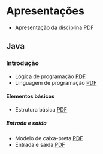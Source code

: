 # Apresentações

- Apresentação da disciplina [PDF](./slides/_000-intro.slides.pdf)

## Java

### Introdução
- Lógica de programação [PDF](pathname:///slides/Algoritmos/01-Introducao/02-Logica_de_programacao.md.java.slides.pdf)
- Linguagem de programação [PDF](pathname:///slides/Algoritmos/01-Introducao/03-Linguagem_de_programacao.md.java.slides.pdf)

#### Elementos básicos
- Estrutura básica [PDF](pathname:///slides/Algoritmos/02-Basicos/01-Estrutura_basica.md.java.slides.pdf)

##### Entrada e saída
- Modelo de caixa-preta [PDF](pathname:///slides/Algoritmos/02-Basicos/02-Entrada_e_saida/01-Modelo_caixa_preta.md.java.slides.pdf)
- Entrada e saída [PDF](pathname:///slides/Algoritmos/02-Basicos/02-Entrada_e_saida/02-Entrada_saida.md.java.slides.pdf)
